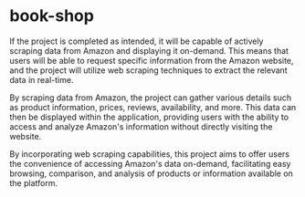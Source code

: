 # book-shop

If the project is completed as intended, it will be capable of actively scraping data from Amazon and displaying it on-demand. This means that users will be able to request specific information from the Amazon website, and the project will utilize web scraping techniques to extract the relevant data in real-time.

By scraping data from Amazon, the project can gather various details such as product information, prices, reviews, availability, and more. This data can then be displayed within the application, providing users with the ability to access and analyze Amazon's information without directly visiting the website.

By incorporating web scraping capabilities, this project aims to offer users the convenience of accessing Amazon's data on-demand, facilitating easy browsing, comparison, and analysis of products or information available on the platform.
